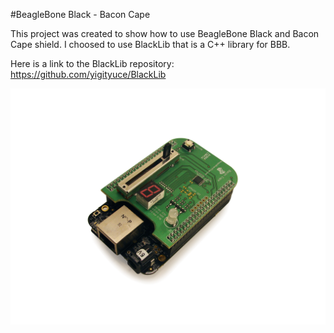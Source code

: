 #BeagleBone Black - Bacon Cape

This project was created to show how to use BeagleBone Black and Bacon Cape shield.
I choosed to use BlackLib that is a C++ library for BBB.

Here is a link to the BlackLib repository:
https://github.com/yigityuce/BlackLib

![BBB-BaconCape](./Black-bacon2.png)
